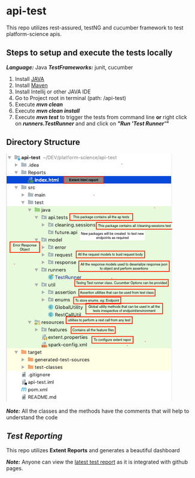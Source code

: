 
# api-test
This repo utilizes rest-assured, testNG and cucumber framework to test platform-science apis.

## **Steps to setup and execute the tests locally**

***Language:*** Java
***TestFrameworks:*** junit, cucumber
1. Install [JAVA](https://stackoverflow.com/questions/24342886/how-to-install-java-8-on-mac)
2. Install [Maven](https://maven.apache.org/install.html) 
3. Install Intellij or other JAVA IDE
4. Go to Project root in terminal (path: /api-test)
5. Execute ***mvn clean***
6. Execute ***mvn clean install***
7. Execute ***mvn test*** to trigger the tests from command line **or** right click on ***runners.TestRunner*** and and click on ***"Run 'Test Runner'"***

## **Directory Structure**

![alt text](DirectoryStructureExplaination.png)

***Note:*** All the classes and the methods have the comments that will help to understand the code 

## ***Test Reporting***
This repo utilizes **Extent Reports** and generates a beautiful dashboard

**_Note:_** Anyone can view the [latest test report](https://manoadepu.github.io/api-test/Reports/index.html#) as it is integrated with github pages. 
